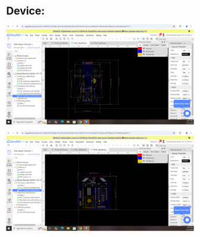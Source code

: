 <h1>Device:</h1>

![photo_2023-07-08_14-56-02](https://github.com/Devjoti-Barman-Sachin/NFC_Door_Lock/blob/main/Screenshot%202024-12-31%20100340.png)


![photo_2023-08-04_18-14-44](https://github.com/Devjoti-Barman-Sachin/NFC_Door_Lock/blob/main/Screenshot%202024-12-31%20100401.png)
